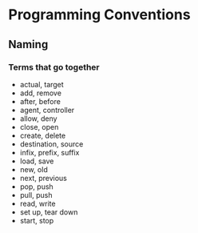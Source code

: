# Programming Conventions

## Naming

### Terms that go together

- actual, target
- add, remove
- after, before
- agent, controller
- allow, deny
- close, open
- create, delete
- destination, source
- infix, prefix, suffix
- load, save
- new, old
- next, previous
- pop, push
- pull, push
- read, write
- set up, tear down
- start, stop
